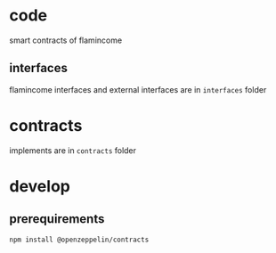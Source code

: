 # code

smart contracts of flamincome

## interfaces

flamincome interfaces and external interfaces are in `interfaces` folder

# contracts

implements are in `contracts` folder

# develop

## prerequirements

```sh
npm install @openzeppelin/contracts
```
